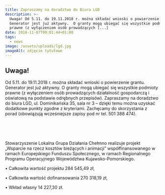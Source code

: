 ```yaml
---
title: Zapraszamy na doradztwo do Biura LGD
description: >-
  Uwaga! Od 5.11. do 19.11.2018 r. można składać wnioski o powierzenie grantu.
  Generator jest już aktywny.  O granty mogą ubiegać się wszystkie podmioty
  prawne (z wyłączeniem osób prowadzących [...]
date: 2018-11-07T09:01:44+01:00
tags:
  - news
image: /assets/uploads/lgd.jpg
imageAlt: zdjęcie tytułowe
---
```

## Uwaga!

Od 5.11. do 19.11.2018 r. można składać wnioski o powierzenie grantu. Generator jest już aktywny.  O granty mogą ubiegać się wszystkie podmioty prawne (z wyłączeniem osób prowadzących działalność gospodarczą i oświatową na podstawie odrębnych przepisów). Zapraszamy na doradztwo do biura LGD, ul. Dominikańska 35, sala nr 3 – dzięki temu można uzyskać dodatkowe punkty zgodne z kryteriami. Zachęcamy do skorzystania z porad (obowiązują wcześniejsze zapisy pod nr tel. 501 388 474).

<br>

<br>

<br>

Stowarzyszenie Lokalna Grupa Działania Chełmno realizuje projekt „Wsparcie na rzecz kosztów bieżących i animacji” współfinansowanego w ramach Europejskiego Funduszu Społecznego, w ramach Regionalnego Programu Operacyjnego Województwa Kujawsko-Pomorskiego.



• Całkowita wartość projektu 284 545,49 zł,



• Całkowita wartość dofinansowania 270 318,19 zł,



• Wkład własny 14 227,30 zł.
